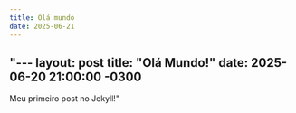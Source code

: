 ```yaml
---
title: Olá mundo
date: 2025-06-21
---
```

## "--- layout: post title: "Olá Mundo!" date: 2025-06-20 21:00:00 -0300

Meu primeiro post no Jekyll!"